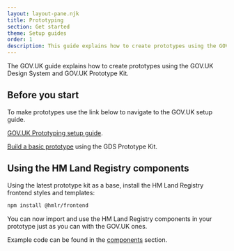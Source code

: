 ```yaml
---
layout: layout-pane.njk
title: Prototyping
section: Get started
theme: Setup guides
order: 1
description: This guide explains how to create prototypes using the GOV.UK Design System and GOV.UK Prototype Kit
---
```


The GOV.UK guide explains how to create prototypes using the GOV.UK Design System and GOV.UK Prototype Kit.

## Before you start

To make prototypes use the link below to navigate to the GOV.UK setup guide.

[GOV.UK Prototyping setup guide](https://design-system.service.gov.uk/get-started/prototyping/).

[Build a basic prototype](https://govuk-prototype-kit.herokuapp.com/docs/make-first-prototype/start) using the GDS Prototype Kit.

## Using the HM Land Registry components

Using the latest prototype kit as a base, install the HM Land Registry frontend styles and templates:

```sh
npm install @hmlr/frontend
```

You can now import and use the HM Land Registry components in your prototype just as you can with the GOV.UK ones.

Example code can be found in the [components](/components/) section.

